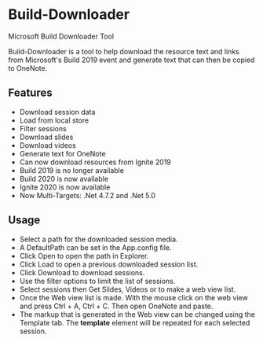 # Build-Downloader
Microsoft Build Downloader Tool

Build-Downloader is a tool to help download the resource text and links from Microsoft's Build 2019 event and generate text that can then be copied to OneNote.

## Features

- Download session data
- Load from local store
- Filter sessions
- Download slides
- Download videos
- Generate text for OneNote
- Can now download resources from Ignite 2019
- Build 2019 is no longer available
- Build 2020 is now available
- Ignite 2020 is now available
- Now Multi-Targets: .Net 4.7.2 and .Net 5.0

## Usage

- Select a path for the downloaded session media.
- A DefaultPath can be set in the App.config file.
- Click Open to open the path in Explorer.
- Click Load to open a previous downloaded session list.
- Click Download to download sessions.
- Use the filter options to limit the list of sessions.
- Select sessions then Get Slides, Videos or to make a web view list.
- Once the Web view list is made. With the mouse click on the web view and press Ctrl + A, Ctrl + C. Then open OneNote and paste.
- The markup that is generated in the Web view can be changed using the Template tab.  The **template** element will be repeated for each selected session. 
